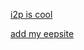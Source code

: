 [i2p is cool](http://burgerton6.github.io/i2pguide.html)

[add my eepsite](http://burgertron.i2p/?i2paddresshelper=jb2lmnwe23h2zgplakfvm6ov3l6qxxwucqrgw4k4equfu5zbib2a.b32.i2p)
